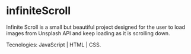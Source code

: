 # infiniteScroll
Infinite Scroll is a small but beautiful project designed for the user to load images from Unsplash API and keep loading as it is scrolling down.

Tecnologies: JavaScript | HTML | CSS.
